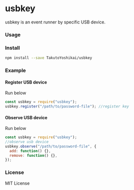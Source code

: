 # usbkey
usbkey is an event runner by specific USB device.

### Usage
### Install
```bash
npm install --save TakutoYoshikai/usbkey
```

### Example

#### Register USB device
Run below
```javascript
const usbkey = require("usbkey");
usbkey.register("/path/to/password-file"); //register key
```


#### Observe USB device
Run below
```javascript
const usbkey = require("usbkey");
//observe usb device
usbkey.observe("/path/to/password-file", {
  add: function() {},
  remove: function() {},
});
```

### License
MIT License
